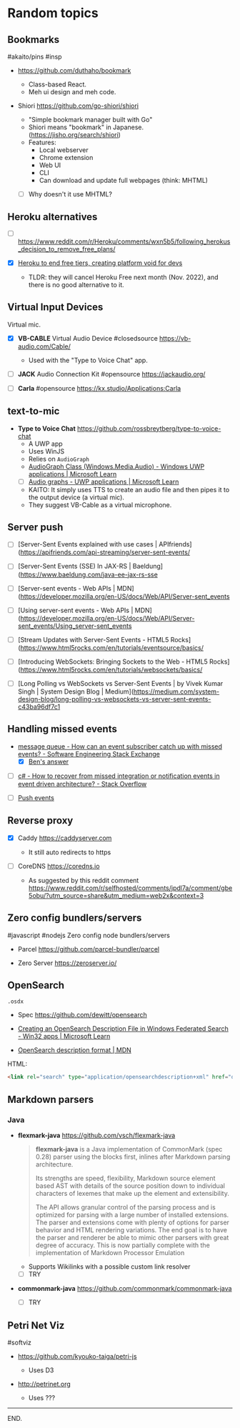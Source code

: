 # Random topics


## Bookmarks

#akaito/pins #insp
- https://github.com/duthaho/bookmark
    * Class-based React.
    * Meh ui design and meh code.

- Shiori https://github.com/go-shiori/shiori
    * "Simple bookmark manager built with Go"
    * Shiori means "bookmark" in Japanese. (https://jisho.org/search/shiori)
    * Features:
        + Local webserver
        + Chrome extension
        + Web UI
        + CLI
        + Can download and update full webpages (think: MHTML)
    * [ ] Why doesn't it use MHTML?


## Heroku alternatives

- [ ] https://www.reddit.com/r/Heroku/comments/wxn5b5/following_herokus_decision_to_remove_free_plans/

- [x] [Heroku to end free tiers, creating platform void for devs](https://www.techtarget.com/searchsoftwarequality/news/252524336/Heroku-to-end-free-tiers-creating-platform-void-for-devs)
    * TLDR: they will cancel Heroku Free next month (Nov. 2022), and there is no good alternative to it.


## Virtual Input Devices
Virtual mic.

- [x] **VB-CABLE** Virtual Audio Device #closedsource
    https://vb-audio.com/Cable/
    * Used with the "Type to Voice Chat" app.

- [ ] **JACK** Audio Connection Kit #opensource
    https://jackaudio.org/

-  [ ] **Carla** #opensource
    https://kx.studio/Applications:Carla


## text-to-mic

- **Type to Voice Chat** https://github.com/rossbreytberg/type-to-voice-chat
    * A UWP app
    * Uses WinJS
    * Relies on `AudioGraph`
    * [AudioGraph Class (Windows.Media.Audio) - Windows UWP applications | Microsoft Learn](https://learn.microsoft.com/en-us/uwp/api/windows.media.audio.audiograph?view=winrt-22621)
    * [ ] [Audio graphs - UWP applications | Microsoft Learn](https://learn.microsoft.com/en-us/windows/uwp/audio-video-camera/audio-graphs)
    * KAITO: It simply uses TTS to create an audio file and then pipes it to the output device (a virtual mic).
    * They suggest VB-Cable as a virtual microphone.


## Server push

- [ ] [Server-Sent Events explained with use cases | APIfriends](https://apifriends.com/api-streaming/server-sent-events/

- [ ] [Server-Sent Events (SSE) In JAX-RS | Baeldung](https://www.baeldung.com/java-ee-jax-rs-sse

- [ ] [Server-sent events - Web APIs | MDN](https://developer.mozilla.org/en-US/docs/Web/API/Server-sent_events

- [ ] [Using server-sent events - Web APIs | MDN](https://developer.mozilla.org/en-US/docs/Web/API/Server-sent_events/Using_server-sent_events

- [ ] [Stream Updates with Server-Sent Events - HTML5 Rocks](https://www.html5rocks.com/en/tutorials/eventsource/basics/

- [ ] [Introducing WebSockets: Bringing Sockets to the Web - HTML5 Rocks](https://www.html5rocks.com/en/tutorials/websockets/basics/

- [ ] [Long Polling vs WebSockets vs Server-Sent Events | by Vivek Kumar Singh | System Design Blog | Medium](https://medium.com/system-design-blog/long-polling-vs-websockets-vs-server-sent-events-c43ba96df7c1


## Handling missed events

- [message queue - How can an event subscriber catch up with missed events? - Software Engineering Stack Exchange](https://softwareengineering.stackexchange.com/questions/393921/how-can-an-event-subscriber-catch-up-with-missed-events)
    * [x] [Ben's answer](https://softwareengineering.stackexchange.com/a/393926)

- [ ] [c# - How to recover from missed integration or notification events in event driven architecture? - Stack Overflow](https://stackoverflow.com/questions/65425071/how-to-recover-from-missed-integration-or-notification-events-in-event-driven-ar)

- [ ] [Push events](https://web.dev/push-notifications-handling-messages/)


## Reverse proxy

- [x] Caddy https://caddyserver.com
    * It still auto redirects to https

- [ ] CoreDNS https://coredns.io
    * As suggested by this reddit comment https://www.reddit.com/r/selfhosted/comments/jpdl7a/comment/gbe5obu/?utm_source=share&utm_medium=web2x&context=3


## Zero config bundlers/servers
#javascript #nodejs
Zero config node bundlers/servers

- Parcel https://github.com/parcel-bundler/parcel

- Zero Server https://zeroserver.io/


## OpenSearch
`.osdx`

- Spec https://github.com/dewitt/opensearch

- [Creating an OpenSearch Description File in Windows Federated Search - Win32 apps | Microsoft Learn](https://learn.microsoft.com/en-us/windows/win32/search/-search-federated-search-osdx-file)

- [OpenSearch description format | MDN](https://developer.mozilla.org/en-US/docs/Web/OpenSearch)

HTML:
```html
<link rel="search" type="application/opensearchdescription+xml" href="opensearch.osdx" title="Kaito">
```

## Markdown parsers

### Java

- **flexmark-java** https://github.com/vsch/flexmark-java
    >
    > **flexmark-java** is a Java implementation of CommonMark (spec 0.28) parser using the blocks first, inlines after Markdown parsing architecture.
    >
    > Its strengths are speed, flexibility, Markdown source element based AST with details of the source position down to individual characters of lexemes that make up the element and extensibility.
    >
    > The API allows granular control of the parsing process and is optimized for parsing with a large number of installed extensions. The parser and extensions come with plenty of options for parser behavior and HTML rendering variations. The end goal is to have the parser and renderer be able to mimic other parsers with great degree of accuracy. This is now partially complete with the implementation of Markdown Processor Emulation

    * Supports Wikilinks with a possible custom link resolver
    
    * [ ] TRY

- **commonmark-java** https://github.com/commonmark/commonmark-java
    * [ ] TRY


## Petri Net Viz
#softviz

- https://github.com/kyouko-taiga/petri-js
    * Uses D3

- http://petrinet.org
    * Uses ???

---

END.
